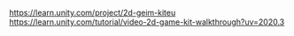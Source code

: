 https://learn.unity.com/project/2d-geim-kiteu
https://learn.unity.com/tutorial/video-2d-game-kit-walkthrough?uv=2020.3
